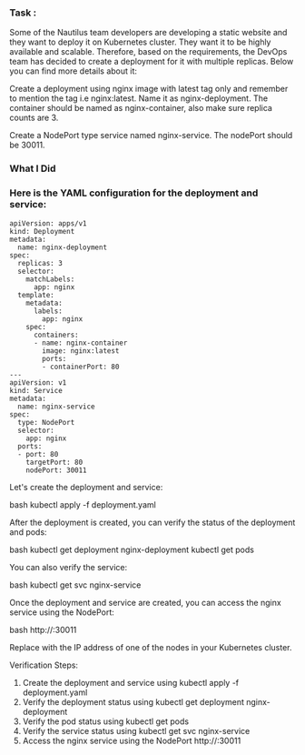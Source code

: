 ### Task : 

Some of the Nautilus team developers are developing a static website and they want to deploy it on Kubernetes cluster. They want it to be highly available and scalable. Therefore, based on the requirements, the DevOps team has decided to create a deployment for it with multiple replicas. Below you can find more details about it:

Create a deployment using nginx image with latest tag only and remember to mention the tag i.e nginx:latest. Name it as nginx-deployment. The container should be named as nginx-container, also make sure replica counts are 3.

Create a NodePort type service named nginx-service. The nodePort should be 30011.

### What I Did

### Here is the YAML configuration for the deployment and service:

```
apiVersion: apps/v1
kind: Deployment
metadata:
  name: nginx-deployment
spec:
  replicas: 3
  selector:
    matchLabels:
      app: nginx
  template:
    metadata:
      labels:
        app: nginx
    spec:
      containers:
      - name: nginx-container
        image: nginx:latest
        ports:
        - containerPort: 80
---
apiVersion: v1
kind: Service
metadata:
  name: nginx-service
spec:
  type: NodePort
  selector:
    app: nginx
  ports:
  - port: 80
    targetPort: 80
    nodePort: 30011
```

Let's create the deployment and service:


bash
kubectl apply -f deployment.yaml


After the deployment is created, you can verify the status of the deployment and pods:


bash
kubectl get deployment nginx-deployment
kubectl get pods


You can also verify the service:


bash
kubectl get svc nginx-service


Once the deployment and service are created, you can access the nginx service using the NodePort:


bash
http://<NodeIP>:30011


Replace <NodeIP> with the IP address of one of the nodes in your Kubernetes cluster.

Verification Steps:

1. Create the deployment and service using kubectl apply -f deployment.yaml
2. Verify the deployment status using kubectl get deployment nginx-deployment
3. Verify the pod status using kubectl get pods
4. Verify the service status using kubectl get svc nginx-service
5. Access the nginx service using the NodePort http://<NodeIP>:30011

